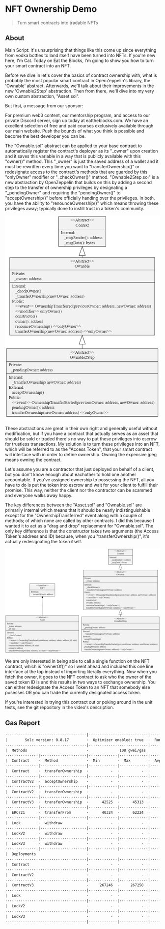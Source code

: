 # NFT Ownership Demo

> Turn smart contracts into tradable NFTs

## About

Main Script:
It's unsurprising that things like this come up since everything from vodka bottles to land itself have been turned into NFTs. If you're new here, I'm Cat. Today on Eat the Blocks, I'm going to show you how to turn your smart contract into an NFT.

Before we dive in let's cover the basics of contract ownership with, what is probably the most popular smart contract in OpenZeppelin's library, the 'Ownable' abstract. Afterwards, we'll talk about their improvements in the new 'Ownable2Step' abstraction. Then from there, we'll dive into my very own custom abstraction, "Asset.sol".

But first, a message from our sponsor:

For premium web3 content, our mentorship program, and access to our private Discord server, sign up today at eattheblocks.com. We have an excellent selection of free and paid courses exclusively available through our main website. Push the bounds of what you think is possible and become the best developer you can be.

The "Ownable.sol" abstract can be applied to your base contract to automatically register the contract's deployer as its "_owner" upon creation and it saves this variable in a way that is publicly available with this "owner()" method. This "_owner" is just the saved address of a wallet and it must be rewritten every time you want to "transferOwnership()" or redesignate access to the contract's methods that are guarded by this "onlyOwner" modifier or "_checkOwner()" method. "Ownable2Step.sol" is a new abstraction by OpenZeppelin that builds on this by adding a second step to the transfer of ownership privileges by designating a "_pendingOwner" and requiring the "pendingOwner()" to "acceptOwnership()" before officially handing over the privileges. In both, you have the ability to "renounceOwnership()" which means throwing these privileges away; typically done to instill trust in a token's community.

![alt text](https://github.com/HemlockStreet/tradable-contract-demo/blob/main/glob/ownableAbstracts.png "Ownable Abstracts UML")

These abstractions are great in their own right and generally useful without modification, but if you have a contract that actually serves as an asset that should be sold or traded there's no way to put these privileges into escrow for trustless transactions. My solution is to turn these privileges into an NFT, which will be referred to as the "Access Token", that your smart contract will interface with in order to define ownership. Owning the expensive jpeg means owning the contract.

Let's assume you are a contractor that just deployed on behalf of a client, but you don't know enough about eachother to hold one another accountable. If you've assigned ownership to possessing the NFT, all you have to do is put the token into escrow and wait for your client to fulfill their promise. This way, neither the client nor the contractor can be scammed and everyone walks away happy.

The key differences between the "Asset.sol" and "Ownable.sol" are primarily internal which means that it should be nearly indistinguishable except for the "OwnershipTransferred" event along with a couple of methods; of which none are called by other contracts. I did this because I wanted it to act as a "drag and drop" replacement for "Ownable.sol". The only key difference is that the constructor takes two arguments (the Access Token's address and ID) because, when you "transferOwnership()", it's actually redesignating the token itself.

![alt text](https://github.com/HemlockStreet/tradable-contract-demo/blob/main/glob/abstracts.png "Abstracts UML")

We are only interested in being able to call a single function on the NFT contract, which is "ownerOf()" so I went ahead and included this one line interface at the top instead of importing literally everything. Now when you fetch the owner, it goes to the NFT contract to ask who the owner of the saved token ID is and this results in two ways to exchange ownership. You can either redesignate the Access Token to an NFT that somebody else posesses OR you can trade the currently designated access token.

If you're interested in trying this contract out or poking around in the unit tests, see the git repository in the video's description.

## Gas Report

```txt
·------------------------------------|---------------------------|-------------|-----------------------------·
|        Solc version: 0.8.17        ·  Optimizer enabled: true  ·  Runs: 200  ·  Block limit: 30000000 gas  │
·····································|···························|·············|······························
|  Methods                           ·              108 gwei/gas               ·       1295.98 usd/eth       │
···············|·····················|·············|·············|·············|···············|··············
|  Contract    ·  Method             ·  Min        ·  Max        ·  Avg        ·  # calls      ·  usd (avg)  │
···············|·····················|·············|·············|·············|···············|··············
|  Contract    ·  transferOwnership  ·          -  ·          -  ·      28552  ·            7  ·       4.00  │
···············|·····················|·············|·············|·············|···············|··············
|  ContractV2  ·  acceptOwnership    ·          -  ·          -  ·      28245  ·            7  ·       3.95  │
···············|·····················|·············|·············|·············|···············|··············
|  ContractV2  ·  transferOwnership  ·          -  ·          -  ·      47778  ·            7  ·       6.69  │
···············|·····················|·············|·············|·············|···············|··············
|  ContractV3  ·  transferOwnership  ·      42525  ·      45313  ·      43454  ·            6  ·       6.08  │
···············|·····················|·············|·············|·············|···············|··············
|  ERC721      ·  transferFrom       ·      40324  ·      62224  ·      45799  ·            4  ·       6.41  │
···············|·····················|·············|·············|·············|···············|··············
|  Lock        ·  withdraw           ·          -  ·          -  ·      33872  ·            7  ·       4.74  │
···············|·····················|·············|·············|·············|···············|··············
|  LockV2      ·  withdraw           ·          -  ·          -  ·      33895  ·            7  ·       4.74  │
···············|·····················|·············|·············|·············|···············|··············
|  LockV3      ·  withdraw           ·          -  ·          -  ·      42945  ·            7  ·       6.01  │
···············|·····················|·············|·············|·············|···············|··············
|  Deployments                       ·                                         ·  % of limit   ·             │
·····································|·············|·············|·············|···············|··············
|  Contract                          ·          -  ·          -  ·     196840  ·        0.7 %  ·      27.55  │
·····································|·············|·············|·············|···············|··············
|  ContractV2                        ·          -  ·          -  ·     242048  ·        0.8 %  ·      33.88  │
·····································|·············|·············|·············|···············|··············
|  ContractV3                        ·     267246  ·     267258  ·     267254  ·        0.9 %  ·      37.41  │
·····································|·············|·············|·············|···············|··············
|  Lock                              ·          -  ·          -  ·     278468  ·        0.9 %  ·      38.98  │
·····································|·············|·············|·············|···············|··············
|  LockV2                            ·          -  ·          -  ·     327144  ·        1.1 %  ·      45.79  │
·····································|·············|·············|·············|···············|··············
|  LockV3                            ·          -  ·          -  ·     349521  ·        1.2 %  ·      48.92  │
·------------------------------------|-------------|-------------|-------------|---------------|-------------·
```
